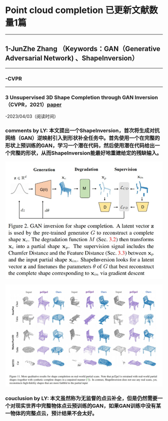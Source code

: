 # Point cloud completion 已更新文献数量1篇

------

## 1-JunZhe  Zhang （Keywords：GAN（Generative  Adversarial  Network) 、ShapeInversion）

------

### -CVPR

------

### 3 Unsupervised 3D Shape Completion through GAN Inversion （CVPR，2021）[paper](https://arxiv.org/pdf/2104.13366.pdf)

-2023/04/03（阅读时间）

### comments by LY: 本文提出一个ShapeInversion，首次将生成对抗网络（GAN）逆映射引入到形状补全任务中。首先使用一个在完整的形状上预训练的GAN，学习一个潜在代码，然后使用潜在代码给出一个完整的形状，从而ShapeInversion能最好地重建给定的残缺输入。

![9-2](./images/1/9-2.jpg)

![9-1](./images/1/9-1.jpg)

### couclusion by LY: 本文虽然称为无监督的点云补全，但是仍然需要一个对现实世界中完整物体点云预训练的GAN，如果GAN训练中没有某一物体的完整点云，预计结果不会太好。